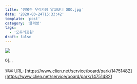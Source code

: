 ```yaml
---
title: '행복한 우리가정 알고보니 OOO.jpg'
date: '2020-03-24T15:33:42'
template: 'post'
category: '클리앙'
tags: 
  - '모두의공원'
draft: false
---
```


![](https://i.imgur.com/BvFPO5Q.jpg)

어...

원본 URL: [https://www.clien.net/service/board/park/14751482](https://www.clien.net/service/board/park/14751482)